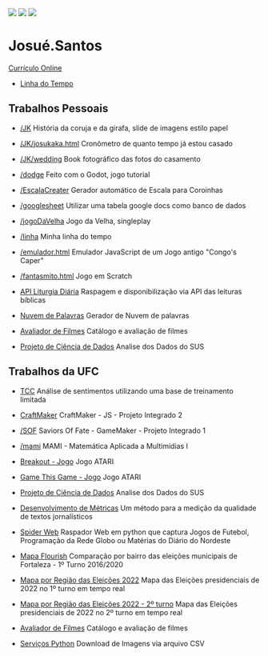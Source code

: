 <div>
  <a href="https://www.instagram.com/josuemarques3/" target="_blank"><img src="https://img.shields.io/badge/-Instagram-%23E4405F?style=for-the-badge&logo=instagram&logoColor=white" target="_blank"></a>
  <a href = "mailto:josuemarques3@gmail.com"><img src="https://img.shields.io/badge/Gmail-D14836?style=for-the-badge&logo=gmail&logoColor=white" target="_blank"></a>
  <a href="https://www.linkedin.com/in/josu%C3%A9-santos-2235443b/" target="_blank"><img src="https://img.shields.io/badge/-LinkedIn-%230077B5?style=for-the-badge&logo=linkedin&logoColor=white" target="_blank"></a>
</div>

# Josué.Santos

[Currículo Online](https://josuesantos.github.io/)
* [Linha do Tempo](https://josuesantos.github.io/linha/)


## Trabalhos Pessoais

* [/JK](https://josuesantos.github.io/JK/)
História da coruja e da girafa, slide de imagens estilo papel
* [/JK/josukaka.html](https://josuesantos.github.io/JK/josukaka.html)
Cronômetro de quanto tempo já estou casado
* [/JK/wedding](https://josuesantos.github.io/JK/wedding/)
Book fotográfico das fotos do casamento
* [/dodge](https://josuesantos.github.io/dodge/)
Feito com o Godot, jogo tutorial
* [/EscalaCreater](https://josuesantos.github.io/EscalaCreater/)
Gerador automático de Escala para Coroinhas
* [/googlesheet](https://josuesantos.github.io/googlesheet/)
Utilizar uma tabela google docs como banco de dados
* [/jogoDaVelha](https://josuesantos.github.io/jogoDaVelha/)
Jogo da Velha, singleplay
* [/linha](https://josuesantos.github.io/linha/)
Minha linha do tempo
* [/emulador.html](https://josuesantos.github.io/emulador.html)
Emulador JavaScript de um Jogo antigo "Congo's Caper"
* [/fantasmito.html](https://josuesantos.github.io/fantasmito.html)
Jogo em Scratch

* [API Liturgia Diária](https://api-liturgia-diaria.vercel.app/)
Raspagem e disponibilização via API das leituras bíblicas
* [Nuvem de Palavras](https://nuvem-de-palavras.herokuapp.com/)
Gerador de Nuvem de palavras
* [Avaliador de Filmes](https://josue-santos-dsmovie.netlify.app/)
Catálogo e avaliação de filmes
* [Projeto de Ciência de Dados](https://github.com/atlantico-academy/analysus)
Analise dos Dados do SUS


## Trabalhos da UFC

* [TCC](https://repositorio.ufc.br/handle/riufc/68395)
Análise de sentimentos utilizando uma base de treinamento limitada
* [CraftMaker](https://craftmaker.vercel.app/)
CraftMaker - JS - Projeto Integrado 2
* [/SOF](https://josuesantos.github.io/SOF/)
Saviors Of Fate - GameMaker - Projeto Integrado 1
* [/mami](https://josuesantos.github.io/mami/)
MAMI - Matemática Aplicada a Multimídias I
* [Breakout - Jogo](https://josuesantos.github.io/mami/ativ10.html)
Jogo ATARI
* [Game This Game - Jogo](https://josuesantos.github.io/mami/trab04.html)
Jogo ATARI



* [Projeto de Ciência de Dados](https://github.com/atlantico-academy/analysus)
Analise dos Dados do SUS
* [Desenvolvimento de Métricas](https://www.anj.org.br/diario-do-nordeste-desenvolve-ferramenta-que-avalia-impacto-e-qualidade-de-conteudo-para-leitores/)
Um método para a medição da qualidade de textos jornalísticos
* [Spider Web](https://github.com/JosueSantos/spiderwebsam)
Raspador Web em python que captura Jogos de Futebol, Programação da Rede Globo ou Matérias do Diário do Nordeste
* [Mapa Flourish](https://public.flourish.studio/visualisation/4379320/)
Comparação por bairro das eleições municipais de Fortaleza - 1º Turno 2016/2020
* [Mapa por Região das Eleições 2022](https://josuesantos.github.io/map1turno.html)
Mapa das Eleições presidenciais de 2022 no 1º turno em tempo real
* [Mapa por Região das Eleições 2022 - 2º turno](https://josuesantos.github.io/map2turno.html)
Mapa das Eleições presidenciais de 2022 no 2º turno em tempo real
* [Avaliador de Filmes](https://josue-santos-dsmovie.netlify.app/)
Catálogo e avaliação de filmes
* [Serviços Python](https://js-py-service.streamlitapp.com/)
Download de Imagens via arquivo CSV

